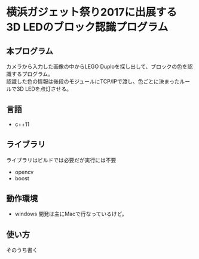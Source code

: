 # 横浜ガジェット祭り2017に出展する<br>3D LEDのブロック認識プログラム


## 本プログラム

カメラから入力した画像の中からLEGO Duploを探し出して、ブロックの色を認識するプログラム。  
認識した色の情報は後段のモジュールにTCP/IPで渡し、色ごとに決まったルールで3D LEDを点灯させる。

## 言語

- c++11

## ライブラリ

ライブラリはビルドでは必要だが実行には不要
- opencv
- boost

## 動作環境

- windows
開発は主にMacで行なっているけど。

## 使い方

そのうち書く
